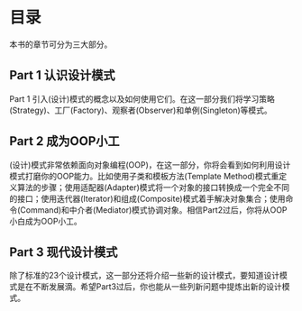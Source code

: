 # 目录

本书的章节可分为三大部分。

## Part 1 认识设计模式

Part 1 引入(设计)模式的概念以及如何使用它们。在这一部分我们将学习策略(Strategy)、工厂(Factory)、观察者(Observer)和单例(Singleton)等模式。


## Part 2 成为OOP小工


(设计)模式非常依赖面向对象编程(OOP)，在这一部分，你将会看到如何利用设计模式打磨你的OOP能力。比如使用子类和模板方法(Template Method)模式重定义算法的步骤；使用适配器(Adapter)模式将一个对象的接口转换成一个完全不同的接口；使用迭代器(Iterator)和组成(Composite)模式着手解决对象集合；使用命令(Command)和中介者(Mediator)模式协调对象。相信Part2过后，你将从OOP小白成为OOP小工。


## Part 3 现代设计模式

除了标准的23个设计模式，这一部分还将介绍一些新的设计模式，要知道设计模式是在不断发展滴。希望Part3过后，你也能从一些列新问题中提炼出新的设计模式。


